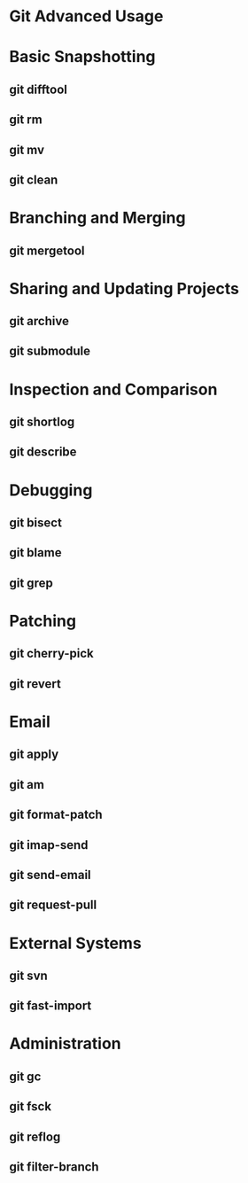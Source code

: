 # Git Advanced Usage

# Basic Snapshotting

## git difftool

## git rm

## git mv

## git clean

# Branching and Merging

## git mergetool

# Sharing and Updating Projects

## git archive

## git submodule

# Inspection and Comparison

## git shortlog

## git describe

# Debugging

## git bisect

## git blame

## git grep

# Patching

## git cherry-pick

## git revert

# Email

## git apply

## git am

## git format-patch

## git imap-send

## git send-email

## git request-pull

# External Systems

## git svn

## git fast-import

# Administration

## git gc

## git fsck

## git reflog

## git filter-branch

